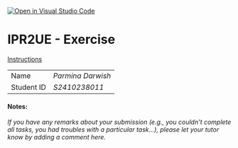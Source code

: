 [![Open in Visual Studio Code](https://classroom.github.com/assets/open-in-vscode-2e0aaae1b6195c2367325f4f02e2d04e9abb55f0b24a779b69b11b9e10269abc.svg)](https://classroom.github.com/online_ide?assignment_repo_id=16804629&assignment_repo_type=AssignmentRepo)
# IPR2UE - Exercise #

[Instructions](./java_ue02.pdf)


|            |                               |
|:--         | :--                           |
| Name       | _Parmina Darwish_          |
| Student ID | _S2410238011_        |


#### Notes:

_If you have any remarks about your submission (e.g., you couldn't complete all tasks, you had troubles with a particular task...), please let your tutor know by adding a comment here._


